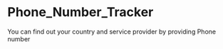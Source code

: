 # Phone_Number_Tracker
You can find out your country and service provider by providing Phone number
